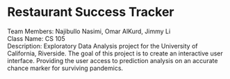 # Restaurant Success Tracker
 Team Members: Najibullo Nasimi, Omar AlKurd, Jimmy Li  
 Class Name: CS 105  
 Description: Exploratory Data Analysis project for the University of California, Riverside. The goal of this project is to create an interactive user interface. Providing the user access to prediction analysis on an accurate chance marker for surviving pandemics.
